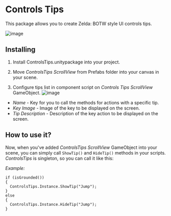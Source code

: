 # Controls Tips
This package allows you to create Zelda: BOTW style UI controls tips.

![image](https://github.com/Bogenbai/Unity-ControlsTips/assets/26659946/3d524fb1-c801-4030-9271-bb7231b2d79d)

## Installing
1. Install ControlsTips.unitypackage into your project.

2. Move *ControlsTips ScrollView* from Prefabs folder into your canvas in your scene.

3. Configure tips list in component script  on *Controls Tips ScrollView* GameObject.
![image](https://github.com/Bogenbai/Unity-ControlsTips/assets/26659946/be17ff41-436b-4f58-8d33-2486d20f37e9)


* *Name* - Key for you to call the methods for actions with a specific tip.
* *Key Image* - Image of the key to be displayed on the screen.
* *Tip Description* - Description of the key action to be displayed on the screen.

## How to use it?

Now, when you've added *ControlsTips ScrollView* GameObject into your scene, you can simply call `ShowTip()` and `HideTip()` methods in your scripts.
*ControlsTips* is singleton, so you can call it like this:

*Example:*
```
if (isGrounded())
{
  ControlsTips.Instance.ShowTip("Jump");
}
else
{
  ControlsTips.Instance.HideTip("Jump");
}
```
